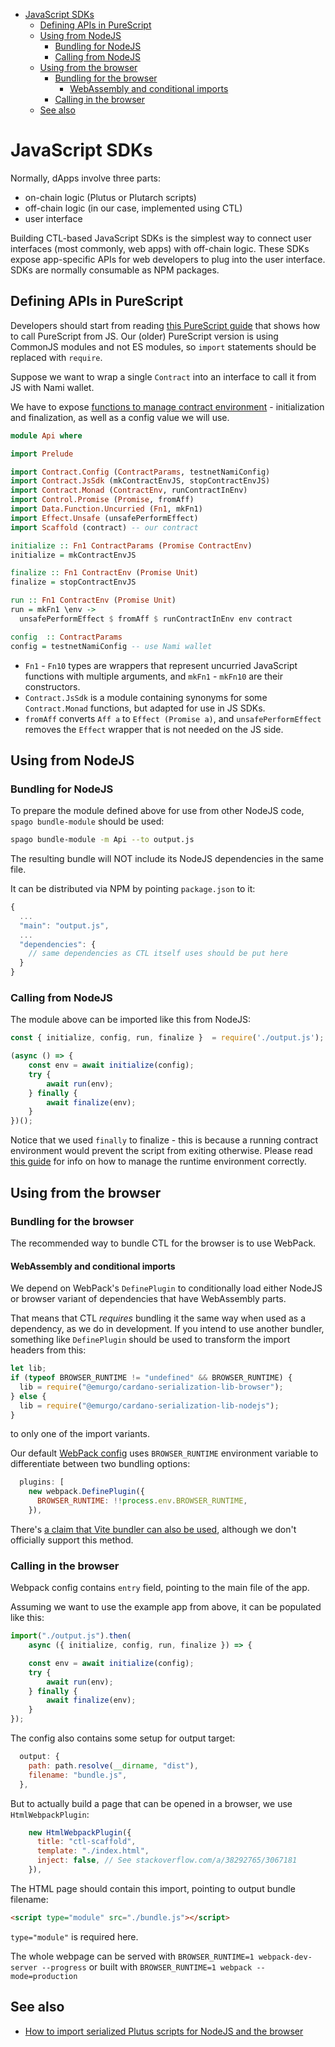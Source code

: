 <!-- START doctoc generated TOC please keep comment here to allow auto update -->
<!-- DON'T EDIT THIS SECTION, INSTEAD RE-RUN doctoc TO UPDATE -->

- [JavaScript SDKs](#javascript-sdks)
  - [Defining APIs in PureScript](#defining-apis-in-purescript)
  - [Using from NodeJS](#using-from-nodejs)
    - [Bundling for NodeJS](#bundling-for-nodejs)
    - [Calling from NodeJS](#calling-from-nodejs)
  - [Using from the browser](#using-from-the-browser)
    - [Bundling for the browser](#bundling-for-the-browser)
      - [WebAssembly and conditional imports](#webassembly-and-conditional-imports)
    - [Calling in the browser](#calling-in-the-browser)
  - [See also](#see-also)

<!-- END doctoc generated TOC please keep comment here to allow auto update -->

# JavaScript SDKs

Normally, dApps involve three parts:

- on-chain logic (Plutus or Plutarch scripts)
- off-chain logic (in our case, implemented using CTL)
- user interface

Building CTL-based JavaScript SDKs is the simplest way to connect user interfaces (most commonly, web apps) with off-chain logic. These SDKs expose app-specific APIs for web developers to plug into the user interface. SDKs are normally consumable as NPM packages.

## Defining APIs in PureScript

Developers should start from reading [this PureScript guide](https://book.purescript.org/chapter10.html#calling-purescript-from-javascript) that shows how to call PureScript from JS. Our (older) PureScript version is using CommonJS modules and not ES modules, so `import` statements should be replaced with `require`.

Suppose we want to wrap a single `Contract` into an interface to call it from JS with Nami wallet.

We have to expose [functions to manage contract environment](./contract-environment.md) - initialization and finalization, as well as a config value we will use.

```purescript
module Api where

import Prelude

import Contract.Config (ContractParams, testnetNamiConfig)
import Contract.JsSdk (mkContractEnvJS, stopContractEnvJS)
import Contract.Monad (ContractEnv, runContractInEnv)
import Control.Promise (Promise, fromAff)
import Data.Function.Uncurried (Fn1, mkFn1)
import Effect.Unsafe (unsafePerformEffect)
import Scaffold (contract) -- our contract

initialize :: Fn1 ContractParams (Promise ContractEnv)
initialize = mkContractEnvJS

finalize :: Fn1 ContractEnv (Promise Unit)
finalize = stopContractEnvJS

run :: Fn1 ContractEnv (Promise Unit)
run = mkFn1 \env ->
  unsafePerformEffect $ fromAff $ runContractInEnv env contract

config  :: ContractParams
config = testnetNamiConfig -- use Nami wallet
```

- `Fn1` - `Fn10` types are wrappers that represent uncurried JavaScript functions with multiple arguments, and `mkFn1` - `mkFn10` are their constructors.
- `Contract.JsSdk` is a module containing synonyms for some `Contract.Monad` functions, but adapted for use in JS SDKs.
- `fromAff` converts `Aff a` to `Effect (Promise a)`, and `unsafePerformEffect` removes the `Effect` wrapper that is not needed on the JS side.

## Using from NodeJS

### Bundling for NodeJS

To prepare the module defined above for use from other NodeJS code, `spago bundle-module` should be used:

```bash
spago bundle-module -m Api --to output.js
```

The resulting bundle will NOT include its NodeJS dependencies in the same file.

It can be distributed via NPM by pointing `package.json` to it:

```js
{
  ...
  "main": "output.js",
  ...
  "dependencies": {
    // same dependencies as CTL itself uses should be put here
  }
}
```

### Calling from NodeJS

The module above can be imported like this from NodeJS:

```javascript
const { initialize, config, run, finalize }  = require('./output.js');

(async () => {
    const env = await initialize(config);
    try {
        await run(env);
    } finally {
        await finalize(env);
    }
})();
```

Notice that we used `finally` to finalize - this is because a running contract environment would prevent the script from exiting otherwise. Please read [this guide](./contract-environment.md) for info on how to manage the runtime environment correctly.

## Using from the browser

### Bundling for the browser

The recommended way to bundle CTL for the browser is to use WebPack.

#### WebAssembly and conditional imports

We depend on WebPack's `DefinePlugin` to conditionally load either NodeJS or browser variant of dependencies that have WebAssembly parts.

That means that CTL _requires_ bundling it the same way when used as a dependency, as we do in development. If you intend to use another bundler, something like `DefinePlugin` should be used to transform the import headers from this:

```javascript
let lib;
if (typeof BROWSER_RUNTIME != "undefined" && BROWSER_RUNTIME) {
  lib = require("@emurgo/cardano-serialization-lib-browser");
} else {
  lib = require("@emurgo/cardano-serialization-lib-nodejs");
}
```

to only one of the import variants.

Our default [WebPack config](../webpack.config.js) uses `BROWSER_RUNTIME` environment variable to differentiate between two bundling options:

```js
  plugins: [
    new webpack.DefinePlugin({
      BROWSER_RUNTIME: !!process.env.BROWSER_RUNTIME,
    }),
```

There's [a claim that Vite bundler can also be used](https://github.com/Plutonomicon/cardano-transaction-lib/issues/79#issuecomment-1257036068), although we don't officially support this method.

### Calling in the browser

Webpack config contains `entry` field, pointing to the main file of the app.

Assuming we want to use the example app from above, it can be populated like this:

```js
import("./output.js").then(
    async ({ initialize, config, run, finalize }) => {

    const env = await initialize(config);
    try {
        await run(env);
    } finally {
        await finalize(env);
    }
});
```

The config also contains some setup for output target:

```js
  output: {
    path: path.resolve(__dirname, "dist"),
    filename: "bundle.js",
  },
```

But to actually build a page that can be opened in a browser, we use `HtmlWebpackPlugin`:

```js
    new HtmlWebpackPlugin({
      title: "ctl-scaffold",
      template: "./index.html",
      inject: false, // See stackoverflow.com/a/38292765/3067181
    }),
```

The HTML page should contain this import, pointing to output bundle filename:

```html
<script type="module" src="./bundle.js"></script>
```

`type="module"` is required here.

The whole webpage can be served with `BROWSER_RUNTIME=1 webpack-dev-server --progress` or built with `BROWSER_RUNTIME=1 webpack --mode=production`

## See also

- [How to import serialized Plutus scripts for NodeJS and the browser](./importing-scripts.md)
